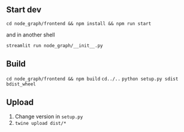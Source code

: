 ## Start dev 
`cd node_graph/frontend && npm install && npm run start`

and in another shell

`streamlit run node_graph/__init__.py `

## Build
`cd node_graph/frontend && npm build`
`cd../..`
`python setup.py sdist bdist_wheel`

## Upload
1. Change version in `setup.py`
2. `twine upload dist/*`
